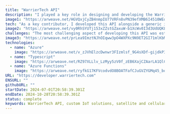 ```yaml
---
title: "WarrierTech API"
description: "I played a key role in designing and developing the WarrierTech API, which provides a robust suite of APIs for seamless integration of WarrierTech and third-party IoT devices across diverse platforms. Covering WarrierTech's satellite and cellular solutions, these APIs support applications in telematics, environmental monitoring, industrial management, and more. They allow for easy retrieval of device data, configuration updates, and control over actuators, as well as access to a wide array of digital and analog sensors. Secure cloud storage enables developers to reliably access device information and data through these APIs."
image1: "https://arweave.net/HGVQxjCyZB4nmpIU77VRFn8vPN39efXMB6I4510WEdY"
tech: "As a key contributor, I developed this API alongside a generic interface for consuming it. Using Azure Functions, Azure API Gateway, and CosmosDB, this API delivers a secure, structured way for customers to seamlessly access their sensor data."
image2: "https://arweave.net/vy0RhSYUTj153xZZstGZaxuW-b1XcWv0I3d3UdUQKLY"
challenges: "The most challenging aspect of developing this API was establishing a flexible data format to handle the unique sensors on each IoT device. To achieve both adaptability and structure, we implemented a flexible JSON format and selected CosmosDB for its scalability and suitability for diverse data structures."
image3: "https://arweave.net/prLea9ImztNJhOIqww3pO4WXPXc9N9ET2GI71mlKbMc"
technologies:
  - name: "Azure"
    image: "https://arweave.net/v_zJVhElzcDwnwr3FIzmlsf_9G4sXDf-gijdkP3GA0Y"
  - name: "Typescript"
    image: "https://arweave.net/RZ97XLLlv_LzMyy5zV0f_zEB6XajCZAarLA1QlCiiEA"
  - name: "Azure Functions"
    image: "https://arweave.net/ryfkG17KFVcodvdO8BOATFafCJuGVZYGMq45_boKkIo"
URL: "https://developer.warriertech.com"
ENSURL: ""
githubURL: ""
startDate: 2024-07-01T20:58:39.301Z
endDate: 2024-10-28T20:58:39.301Z
status: complete
keywords: WarrierTech API, custom IoT solutions, satellite and cellular IoT, IoT data integration, environmental monitoring IoT, telematics API, industrial IoT API, Azure Functions, CosmosDB, secure IoT data, flexible JSON API, third-party IoT integration, digital and analog sensor API, device management IoT, cloud IoT storage
---
```

